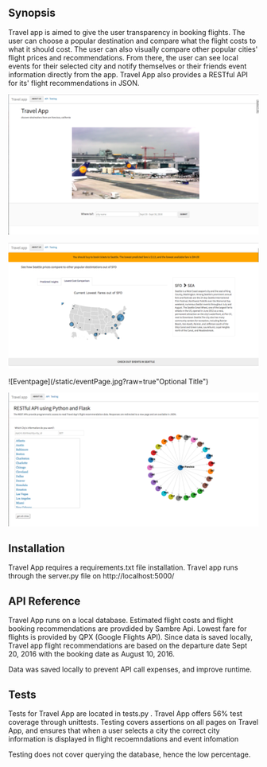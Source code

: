 ## Synopsis

Travel app is aimed to give the user transparency in booking flights.  The user can choose a popular destination and compare what the flight costs to what it should cost. The user can also visually compare other popular cities' flight prices and recommendations. From there, the user can see local events for their selected city and notify themselves or their friends event information directly from the app. Travel App also provides a RESTful API for its' flight recommendations in JSON.  

![homepage](/static/homepage.jpg?raw=true "Optional Title")

![citypage](/static/citypage.jpg?raw=true "Optional Title")

![Eventpage](/static/eventPage.jpg?raw=true"Optional Title")

![Api](/static/apiPage.jpg?raw=true "Optional Title")


## Installation
Travel App requires a requirements.txt file installation. Travel app runs through the server.py file on http://localhost:5000/


## API Reference

Travel App runs on a local database. Estimated flight costs and flight booking recommendations are provdided by Sambre Api. Lowest fare for flights is provided by QPX (Google Flights API). Since data is saved locally, Travel app flight recommendations are based on the departure date Sept 20, 2016 with the booking date as August 10, 2016. 

Data was saved locally to prevent API call expenses, and improve runtime. 

## Tests

Tests for Travel App are located in tests.py . Travel App offers 56% test coverage through unittests. Testing covers assertions on all pages on Travel App, and ensures that when a user selects a city the correct city information is displayed in flight recoemndations and event infomation 

Testing does not cover querying the database, hence the low percentage.


